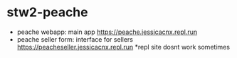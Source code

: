 # stw2-peache

- peache webapp: main app
https://peache.jessicacnx.repl.run
- peache seller form: interface for sellers
https://peacheseller.jessicacnx.repl.run
*repl site dosnt work sometimes


